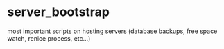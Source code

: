 server_bootstrap
================

most important scripts on hosting servers (database backups, free space watch, renice process, etc...)